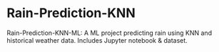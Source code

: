 # Rain-Prediction-KNN
Rain-Prediction-KNN-ML: A ML project predicting rain using KNN and historical weather data. Includes Jupyter notebook &amp; dataset.
